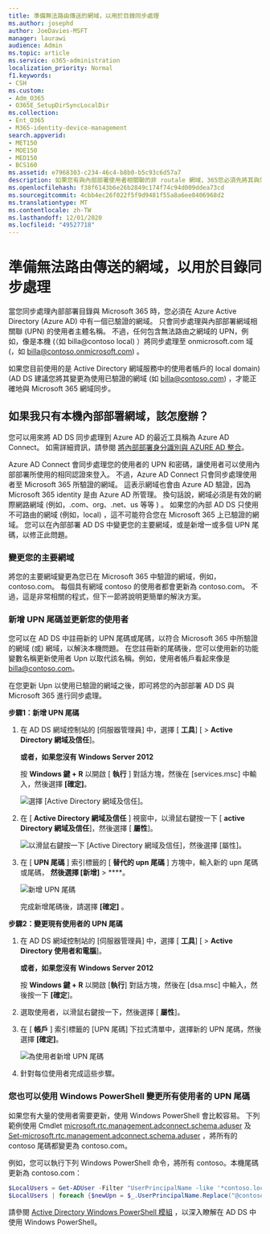 ```yaml
---
title: 準備無法路由傳送的網域，以用於目錄同步處理
ms.author: josephd
author: JoeDavies-MSFT
manager: laurawi
audience: Admin
ms.topic: article
ms.service: o365-administration
localization_priority: Normal
f1.keywords:
- CSH
ms.custom:
- Adm_O365
- O365E_SetupDirSyncLocalDir
ms.collection:
- Ent_O365
- M365-identity-device-management
search.appverid:
- MET150
- MOE150
- MED150
- BCS160
ms.assetid: e7968303-c234-46c4-b8b0-b5c93c6d57a7
description: 如果您有與內部部署使用者相關聯的非 routale 網域，365您必須先將其與您的內部部署使用者相關聯，再瞭解如何進行。
ms.openlocfilehash: f38f6143b6e26b2849c174f74c94d009ddea73cd
ms.sourcegitcommit: 4cbb4ec26f022f5f9d9481f55a8a6ee8406968d2
ms.translationtype: MT
ms.contentlocale: zh-TW
ms.lasthandoff: 12/01/2020
ms.locfileid: "49527718"
---
```

# <a name="prepare-a-non-routable-domain-for-directory-synchronization"></a>準備無法路由傳送的網域，以用於目錄同步處理
當您同步處理內部部署目錄與 Microsoft 365 時，您必須在 Azure Active Directory (Azure AD) 中有一個已驗證的網域。 只會同步處理與內部部署網域相關聯 (UPN) 的使用者主體名稱。 不過，任何包含無法路由之網域的 UPN，例如，像是本機 (（如 billa@contoso local) ）將同步處理至 onmicrosoft.com 域 (，如 billa@contoso.onmicrosoft.com) 。 

如果您目前使用的是 Active Directory 網域服務中的使用者帳戶的 local domain)  (AD DS 建議您將其變更為使用已驗證的網域 (如 billa@contoso.com) ，才能正確地與 Microsoft 365 網域同步。
  
## <a name="what-if-i-only-have-a-local-on-premises-domain"></a>如果我只有本機內部部署網域，該怎麼辦？

您可以用來將 AD DS 同步處理到 Azure AD 的最近工具稱為 Azure AD Connect。 如需詳細資訊，請參閱 [將內部部署身分識別與 AZURE AD 整合](https://docs.microsoft.com/azure/architecture/reference-architectures/identity/azure-ad)。
  
Azure AD Connect 會同步處理您的使用者的 UPN 和密碼，讓使用者可以使用內部部署所使用的相同認證來登入。 不過，Azure AD Connect 只會同步處理使用者至 Microsoft 365 所驗證的網域。 這表示網域也會由 Azure AD 驗證，因為 Microsoft 365 identity 是由 Azure AD 所管理。 換句話說，網域必須是有效的網際網路網域 (例如，.com、org、.net、us 等等 ) 。 如果您的內部 AD DS 只使用不可路由的網域 (例如，local) ，這不可能符合您在 Microsoft 365 上已驗證的網域。 您可以在內部部署 AD DS 中變更您的主要網域，或是新增一或多個 UPN 尾碼，以修正此問題。
  
### <a name="change-your-primary-domain"></a>**變更您的主要網域**

將您的主要網域變更為您已在 Microsoft 365 中驗證的網域，例如，contoso.com。 每個具有網域 contoso 的使用者都會更新為 contoso.com。 不過，這是非常相關的程式，但下一節將說明更簡單的解決方案。
  
### <a name="add-upn-suffixes-and-update-your-users-to-them"></a>**新增 UPN 尾碼並更新您的使用者**

您可以在 AD DS 中註冊新的 UPN 尾碼或尾碼，以符合 Microsoft 365 中所驗證的網域 (或) 網域，以解決本機問題。 在您註冊新的尾碼後，您可以使用新的功能變數名稱更新使用者 Upn 以取代該名稱。例如，使用者帳戶看起來像是 billa@contoso.com。
  
在您更新 Upn 以使用已驗證的網域之後，即可將您的內部部署 AD DS 與 Microsoft 365 進行同步處理。
  
 **步驟1：新增 UPN 尾碼**
  
1. 在 AD DS 網域控制站的 [伺服器管理員] 中，選擇 [ **工具**] [ \> **Active Directory 網域及信任**]。
    
    **或者，如果您沒有 Windows Server 2012**
    
    按 **Windows 鍵 + R** 以開啟 [ **執行** ] 對話方塊，然後在 [services.msc] 中輸入，然後選擇 **[確定]**。
    
    ![選擇 [Active Directory 網域及信任]。](../media/46b6e007-9741-44af-8517-6f682e0ac974.png)
  
2. 在 [ **Active Directory 網域及信任** ] 視窗中，以滑鼠右鍵按一下 [ **active Directory 網域及信任**]，然後選擇 [ **屬性**]。
    
    ![以滑鼠右鍵按一下 [Active Directory 網域及信任]，然後選擇 [屬性]。](../media/39d20812-ffb5-4ba9-8d7b-477377ac360d.png)
  
3. 在 [ **UPN 尾碼** ] 索引標籤的 [ **替代的 upn 尾碼** ] 方塊中，輸入新的 upn 尾碼或尾碼， **然後選擇 [新增]** \> ****。
    
    ![新增 UPN 尾碼](../media/a4aaf919-7adf-469a-b93f-83ef284c0915.PNG)
  
    完成新增尾碼後，請選擇 **[確定]** 。 
    
 **步驟2：變更現有使用者的 UPN 尾碼**
  
1. 在 AD DS 網域控制站的 [伺服器管理員] 中，選擇 [ **工具**] [ \> **Active Directory 使用者和電腦**]。
    
    **或者，如果您沒有 Windows Server 2012**
    
    按 **Windows 鍵 + R** 以開啟 [**執行**] 對話方塊，然後在 [dsa.msc] 中輸入，然後按一下 **[確定**]。
    
2. 選取使用者，以滑鼠右鍵按一下，然後選擇 [ **屬性**]。
    
3. 在 [ **帳戶** ] 索引標籤的 [UPN 尾碼] 下拉式清單中，選擇新的 UPN 尾碼，然後選擇 **[確定]**。
    
    ![為使用者新增 UPN 尾碼](../media/54876751-49f0-48cc-b864-2623c4835563.png)
  
4. 針對每位使用者完成這些步驟。
    
   
### <a name="you-can-also-use-windows-powershell-to-change-the-upn-suffix-for-all-users"></a>**您也可以使用 Windows PowerShell 變更所有使用者的 UPN 尾碼**

如果您有大量的使用者需要更新，使用 Windows PowerShell 會比較容易。 下列範例使用 Cmdlet [microsoft.rtc.management.adconnect.schema.aduser](https://go.microsoft.com/fwlink/p/?LinkId=624312) 及 [Set-microsoft.rtc.management.adconnect.schema.aduser](https://go.microsoft.com/fwlink/p/?LinkId=624313) ，將所有的 contoso 尾碼都變更為 contoso.com。 

例如，您可以執行下列 Windows PowerShell 命令，將所有 contoso。本機尾碼更新為 contoso.com：
    
  ```powershell
  $LocalUsers = Get-ADUser -Filter "UserPrincipalName -like '*contoso.local'" -Properties userPrincipalName -ResultSetSize $null
  $LocalUsers | foreach {$newUpn = $_.UserPrincipalName.Replace("@contoso.local","@contoso.com"); $_ | Set-ADUser -UserPrincipalName $newUpn}
  ```

請參閱 [Active Directory Windows PowerShell 模組](https://go.microsoft.com/fwlink/p/?LinkId=624314) ，以深入瞭解在 AD DS 中使用 Windows PowerShell。 

